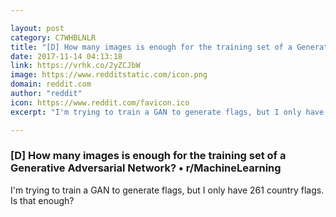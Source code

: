 ```yaml
---

layout: post
category: C7WHBLNLR
title: "[D] How many images is enough for the training set of a Generative Adversarial Network? • r/MachineLearning"
date: 2017-11-14 04:13:18
link: https://vrhk.co/2yZCJbW
image: https://www.redditstatic.com/icon.png
domain: reddit.com
author: "reddit"
icon: https://www.reddit.com/favicon.ico
excerpt: "I'm trying to train a GAN to generate flags, but I only have 261 country flags. Is that enough?"

---
```


### [D] How many images is enough for the training set of a Generative Adversarial Network? • r/MachineLearning

I'm trying to train a GAN to generate flags, but I only have 261 country flags. Is that enough?